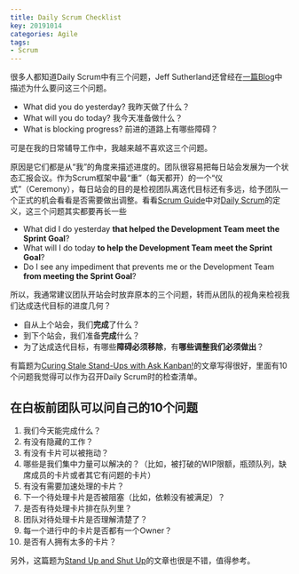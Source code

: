```yaml
---
title: Daily Scrum Checklist
key: 20191014
categories: Agile
tags:
- Scrum
---
```


很多人都知道Daily Scrum中有三个问题，Jeff Sutherland还曾经在[一篇Blog](https://www.scruminc.com/why-three-questions-in-daily-scrum/)中描述为什么要问这三个问题。

* What did you do yesterday? 我昨天做了什么？
* What will you do today? 我今天准备做什么？
* What is blocking progress? 前进的道路上有哪些障碍？

可是在我的日常辅导工作中，我越来越不喜欢这三个问题。

<!--more-->

原因是它们都是从“我”的角度来描述进度的。团队很容易把每日站会发展为一个状态汇报会议。作为Scrum框架中最“重”（每天都开）的一个“仪式”（Ceremony），每日站会的目的是检视团队离迭代目标还有多远，给予团队一个正式的机会看看是否需要做出调整。看看[Scrum Guide](https://www.scrumguides.org/scrum-guide.html)中对[Daily Scrum](https://www.scrumguides.org/scrum-guide.html#events-daily)的定义，这三个问题其实都要再长一些

* What did I do yesterday **that helped the Development Team meet the Sprint Goal**?
* What will I do today **to help the Development Team meet the Sprint Goal**?
* Do I see any impediment that prevents me or the Development Team **from meeting the Sprint Goal**?

所以，我通常建议团队开站会时放弃原本的三个问题，转而从团队的视角来检视我们达成迭代目标的进度几何？

* 自从上个站会，我们**完成**了什么？
* 到下个站会，我们准备**完成**什么？
* 为了达成迭代目标，有哪些**障碍必须移除**，有**哪些调整我们必须做出**？

有篇题为[Curing Stale Stand-Ups with Ask Kanban!](https://blog.huge.io/ending-stale-stand-ups-with-ask-kanban-64de6c084d60)的文章写得很好，里面有10个问题我觉得可以作为召开Daily Scrum时的检查清单。

## 在白板前团队可以问自己的10个问题

1. 我们今天能完成什么？
2. 有没有隐藏的工作？
3. 有没有卡片可以被拖动？
4. 哪些是我们集中力量可以解决的？（比如，被打破的WIP限额，瓶颈队列，缺席成员的卡片或者其它有问题的卡片）
5. 有没有需要加速处理的卡片？
6. 下一个待处理卡片是否被阻塞（比如，依赖没有被满足）？
7. 是否有待处理卡片排在队列里？
8. 团队对待处理卡片是否理解清楚了？
9. 每一个进行中的卡片是否都有一个Owner？
10. 是否有人拥有太多的卡片？

另外，这篇题为[Stand Up and Shut Up](https://www.neilkillick.com/blog/stand-up-and-shut-up)的文章也很是不错，值得参考。